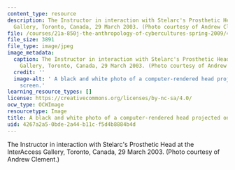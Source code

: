 ```yaml
---
content_type: resource
description: The Instructor in interaction with Stelarc's Prosthetic Head at the InterAccess
  Gallery, Toronto, Canada, 29 March 2003. (Photo courtesy of Andrew Clement.)
file: /courses/21a-850j-the-anthropology-of-cybercultures-spring-2009/4267a2a50bde2a44b11cf5d4b8884b4d_21a-850js09-th.jpg
file_size: 3891
file_type: image/jpeg
image_metadata:
  caption: The Instructor in interaction with Stelarc's Prosthetic Head at the InterAccess
    Gallery, Toronto, Canada, 29 March 2003. (Photo courtesy of Andrew Clement.)
  credit: ''
  image-alt: ' A black and white photo of a computer-rendered head projected on a
    screen.'
learning_resource_types: []
license: https://creativecommons.org/licenses/by-nc-sa/4.0/
ocw_type: OCWImage
resourcetype: Image
title: A black and white photo of a computer-rendered head projected on a screen
uid: 4267a2a5-0bde-2a44-b11c-f5d4b8884b4d
---
```

The Instructor in interaction with Stelarc's Prosthetic Head at the InterAccess Gallery, Toronto, Canada, 29 March 2003. (Photo courtesy of Andrew Clement.)